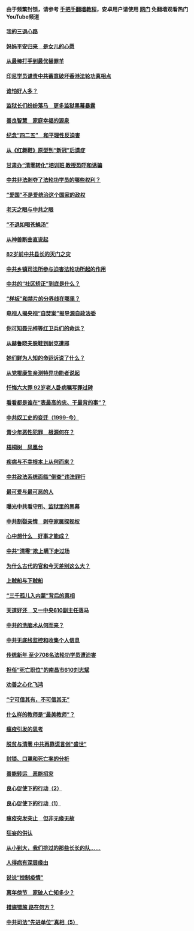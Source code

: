 #### 由于频繁封锁，请参考 [手把手翻墙教程](https://github.com/gfw-breaker/guides/wiki/)，安卓用户请使用 [网门](https://github.com/gfw-breaker/nogfw/blob/master/dl.md?t=04301001) 免翻墙观看热门YouTube频道 

#### [我的三退心路](../pages/19/423876.md?t=04301001) 

#### [妈妈平安归来　是女儿的心愿](../pages/19/423947.md?t=04301001) 

#### [从最棒打手到最优替罪羊](../pages/19/423819.md?t=04301001) 

#### [印尼学员谴责中共蓄意破坏香港法轮功真相点](../pages/19/423902.md?t=04301001) 

#### [谁怕好人多？](../pages/19/423774.md?t=04301001) 

#### [监狱长们纷纷落马　更多监狱黑幕暴露](../pages/19/423787.md?t=04301001) 

#### [善良智慧　家庭幸福的源泉](../pages/19/423632.md?t=04301001) 

#### [纪念“四二五”　和平理性反迫害](../pages/19/423660.md?t=04301001) 

#### [从《红舞鞋》原型到“新冠”后遗症](../pages/19/423509.md?t=04301001) 

#### [甘肃办“清零转化”培训班 教授恐吓和诱骗](../pages/19/423498.md?t=04301001) 

#### [中共非法剥夺了法轮功学员的哪些权利？](../pages/19/423392.md?t=04301001) 

#### [“爱国”不是爱统治这个国家的政权](../pages/19/423029.md?t=04301001) 

#### [老天之眼与中共之眼](../pages/19/423378.md?t=04301001) 

#### [“不退如喝苍蝇汤”](../pages/19/423287.md?t=04301001) 

#### [从神兽断曲直说起](../pages/19/423201.md?t=04301001) 

#### [82岁前中共县长的灭门之灾](../pages/19/423055.md?t=04301001) 

#### [中共乡镇司法所参与迫害法轮功所起的作用](../pages/19/423064.md?t=04301001) 

#### [中共的“社区矫正”到底是什么？](../pages/19/422870.md?t=04301001) 

#### [“样板”和禁片的分界线在哪里？](../pages/19/422704.md?t=04301001) 

#### [电视人揭央视“自焚案”报导源自政法委](../pages/19/422770.md?t=04301001) 

#### [你可知聂元梓等红卫兵们的命运？](../pages/19/422848.md?t=04301001) 

#### [从赫鲁晓夫脱鞋到耐克遭邪](../pages/19/422826.md?t=04301001) 

#### [她们鲜为人知的命运诉说了什么？](../pages/19/422754.md?t=04301001) 

#### [从党棍康生亲测特异功能者说起](../pages/19/422657.md?t=04301001) 

#### [忏悔六大罪 92岁老人卧病嘱写罪过碑](../pages/19/422750.md?t=04301001) 

#### [看看都是谁在“表最高的忠、干最背的事”？](../pages/19/422703.md?t=04301001) 

#### [中共奴工史的变迁（1999-今）](../pages/19/422656.md?t=04301001) 

#### [青少年恶性犯罪　根源何在？](../pages/19/422449.md?t=04301001) 

#### [梧桐树　凤凰台](../pages/19/422442.md?t=04301001) 

#### [疾病与不幸根本上从何而来？](../pages/19/422438.md?t=04301001) 

#### [中共政法系统面临“倒查”违法罪行](../pages/19/422497.md?t=04301001) 

#### [最可爱与最可恶的人](../pages/19/422448.md?t=04301001) 

#### [曝光中共看守所、监狱里的黑幕](../pages/19/422390.md?t=04301001) 

#### [中共割裂亲情　剥夺家属探视权](../pages/19/422364.md?t=04301001) 

#### [心中想什么　好事才能成？](../pages/19/422318.md?t=04301001) 

#### [中共“清零”欺上瞒下走过场](../pages/19/422306.md?t=04301001) 

#### [为什么古代的官和今天差别这么大？](../pages/19/422228.md?t=04301001) 

#### [上贼船与下贼船](../pages/19/422276.md?t=04301001) 

#### [“三千孤儿入内蒙”背后的真相](../pages/19/422229.md?t=04301001) 

#### [天道好还　又一中央610副主任落马](../pages/19/422155.md?t=04301001) 

#### [中共的洗脑术从何而来？](../pages/19/422154.md?t=04301001) 

#### [中共无底线监控和收集个人信息](../pages/19/422039.md?t=04301001) 

#### [传统新年 至少708名法轮功学员遭迫害](../pages/19/421946.md?t=04301001) 

#### [担任“死亡职位”的南昌市610刘志斌](../pages/19/421957.md?t=04301001) 

#### [劝善之心化飞鸿](../pages/19/421164.md?t=04301001) 

#### [“宁可信其有，不可信其无”](../pages/19/421691.md?t=04301001) 

#### [什么样的教师是“最美教师”？](../pages/19/421755.md?t=04301001) 

#### [瘟疫引发的思考](../pages/19/421594.md?t=04301001) 

#### [脱贫与清零 中共再靠谎言创“盛世”](../pages/19/421590.md?t=04301001) 

#### [封锁、口罩和死亡率的分析](../pages/19/421495.md?t=04301001) 

#### [善能转运　恶能招灾](../pages/19/421334.md?t=04301001) 

#### [良心促使下的行动（2）](../pages/19/421361.md?t=04301001) 

#### [良心促使下的行动（1）](../pages/19/421302.md?t=04301001) 

#### [瘟疫突发突止　但非无缘无故](../pages/19/421281.md?t=04301001) 

#### [狂妄的供认](../pages/19/421199.md?t=04301001) 

#### [从小到大，我们排过的那些长长的队……](../pages/19/421243.md?t=04301001) 

#### [人得病有深层缘由](../pages/19/420864.md?t=04301001) 

#### [说说“控制疫情”](../pages/19/420831.md?t=04301001) 

#### [离年傍节　家破人亡知多少？](../pages/19/420563.md?t=04301001) 

#### [措施错施  路在何方？](../pages/19/420076.md?t=04301001) 

#### [中共司法“先进单位”真相（5）](../pages/19/419453.md?t=04301001) 

